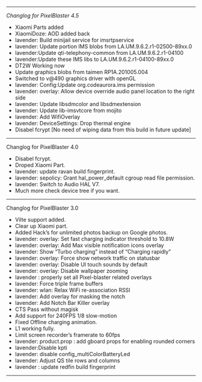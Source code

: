 ---------------------------------------------------------------------------------------
*Changlog for PixelBlaster 4.5*
* Xiaomi Parts added 
* XiaomiDoze: AOD added back 
* lavender: Build minijail service for imsrtpservice
* lavender: Update portion IMS blobs from LA.UM.9.6.2.r1-02500-89xx.0 
* lavender:Update qti-telephony-common from LA.UM.9.6.2.r1-04100 
* lavender:Update these IMS libs to LA.UM.9.6.2.r1-04100-89xx.0 
* DT2W Working now
* Update graphics blobs from taimen RP1A.201005.004 
* Switched to v@490 graphics driver with openGL 
* lavender: Config:Update org.codeaurora.ims permission
* lavender: overlay: Allow device override audio panel location to the right side
* lavender: Update libsdmcolor and libsdmextension 
* lavender: Update lib-imsvtcore from mojito
* lavender: Add WifiOverlay
* lavender: DeviceSettings: Drop thermal engine
* Disabel fcrypt [No need of wiping data from this build in future update]

---------------------------------------------------------------------------------------
Changlog for PixelBlaster 4.0 
* Disabel fcrypt.
* Droped Xiaomi Part.
* lavender: update ravan build fingerprint.
* lavender: sepolicy: Grant hal_power_default cgroup read file permission.
* lavender: Switch to Audio HAL V7.
* Much more check device tree if you want.

---------------------------------------------------------------------------------------
Changlog for PixelBlaster 3.0 
* Vilte support added.
* Clear up Xiaomi part.
* Added Hack’s for unlimited photos backup on Google photos.
* lavender: overlay: Set fast charging indicator threshold to 10.8W
* lavender: overlay: Add Max visible notification icons overlay
* lavender: Show “Turbo charging” instead of “Charging rapidly”
* lavender: overlay: Force show network traffic on statusbar
* lavender: overlay: Disable UI touch sounds by default
* lavender: overlay: Disable wallpaper zooming
* lavender : properly set all Pixel-blaster related overlays
* lavender: Force triple frame buffers
* lavender: wlan: Relax WiFi re-association RSSI
* lavender: Add overlay for masking the notch
* lavender: Add Notch Bar Killer overlay
* CTS Pass without magisk 
* Add support for 240FPS 1/8 slow-motion
* Fixed Offline charging animation.
* L1 working fully.
* Limit screen recorder’s framerate to 60fps
* lavender: product.prop : add gboard props for enabling rounded corners 
* lavender:Disable kpti
* lavender: disable config_multiColorBatteryLed
* lavender: Adjust QS tile rows and columns 
* lavender : update redfin build fingerprint

----------------------------------------------------------

